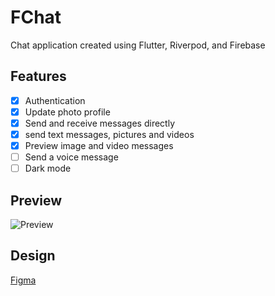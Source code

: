 # FChat

Chat application created using Flutter, Riverpod, and Firebase

## Features

- [x] Authentication
- [x] Update photo profile
- [x] Send and receive messages directly
- [x] send text messages, pictures and videos
- [x] Preview image and video messages
- [ ] Send a voice message
- [ ] Dark mode

## Preview

![Preview](https://github.com/izzul-ali/flutter-chat-app/assets/110296589/f11d3803-08f7-442a-abb6-195efdad22ad)

## Design

[Figma](https://www.figma.com/file/DfTldFPURWyGKmlBsHnZQN/FChat?type=design&node-id=0%3A1&mode=design&t=fOFcO5JOpNUpqBvb-1)
